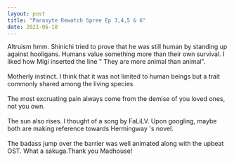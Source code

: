 ```yaml
---
layout: post
title: "Parasyte Rewatch Spree Ep 3,4,5 & 6"
date: 2021-06-10
---
```

Altruism hmm. Shinichi tried to prove that he was still human by standing up against hooligans. Humans value something more than their own survival. I liked how Migi inserted the line " They are more animal than animal". <br><br>
Motherly instinct. I think that it was not limited to human beings but a trait commonly shared among the living species<br><br>
The most excruating pain always come from the demise of you loved ones, not you own.<br><br>
The sun also rises. I thought of a song by FaLiLV. Upon googling, maybe both are making reference towards Hermingway 's novel. <br><br>
The badass jump over the barrier was well animated along with the upbeat OST. What a sakuga.Thank you Madhouse!
